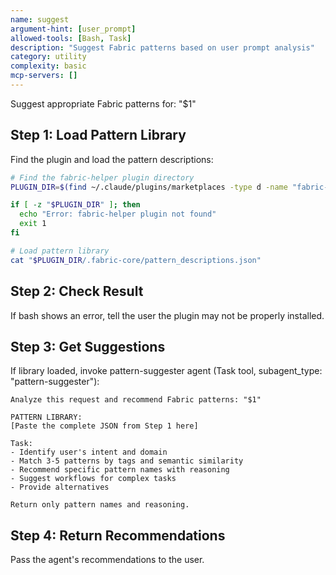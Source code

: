 ```yaml
---
name: suggest
argument-hint: [user_prompt]
allowed-tools: [Bash, Task]
description: "Suggest Fabric patterns based on user prompt analysis"
category: utility
complexity: basic
mcp-servers: []
---
```


Suggest appropriate Fabric patterns for: "$1"

## Step 1: Load Pattern Library

Find the plugin and load the pattern descriptions:

```bash
# Find the fabric-helper plugin directory
PLUGIN_DIR=$(find ~/.claude/plugins/marketplaces -type d -name "fabric-helper" 2>/dev/null | head -1)

if [ -z "$PLUGIN_DIR" ]; then
  echo "Error: fabric-helper plugin not found"
  exit 1
fi

# Load pattern library
cat "$PLUGIN_DIR/.fabric-core/pattern_descriptions.json"
```

## Step 2: Check Result

If bash shows an error, tell the user the plugin may not be properly installed.

## Step 3: Get Suggestions

If library loaded, invoke pattern-suggester agent (Task tool, subagent_type: "pattern-suggester"):

```
Analyze this request and recommend Fabric patterns: "$1"

PATTERN LIBRARY:
[Paste the complete JSON from Step 1 here]

Task:
- Identify user's intent and domain
- Match 3-5 patterns by tags and semantic similarity
- Recommend specific pattern names with reasoning
- Suggest workflows for complex tasks
- Provide alternatives

Return only pattern names and reasoning.
```

## Step 4: Return Recommendations

Pass the agent's recommendations to the user.
